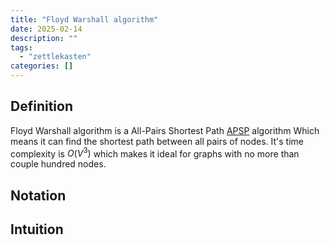 ```yaml
---
title: "Floyd Warshall algorithm"
date: 2025-02-14
description: ""
tags: 
  - "zettlekasten"
categories: []
---
```


## Definition

Floyd Warshall algorithm is a All-Pairs Shortest Path [APSP](APSP) algorithm Which means it can find the shortest path between all pairs of nodes. It's time complexity is $O(V^3)$ which makes it ideal for graphs with no more than couple hundred nodes.

## Notation

## Intuition
